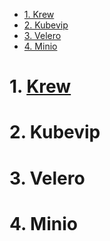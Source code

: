 - [1. Krew](#1-krew)
- [2. Kubevip](#2-kubevip)
- [3. Velero](#3-velero)
- [4. Minio](#4-minio)
# 1. [Krew](./Krew.md)
# 2. Kubevip
# 3. Velero
# 4. Minio

